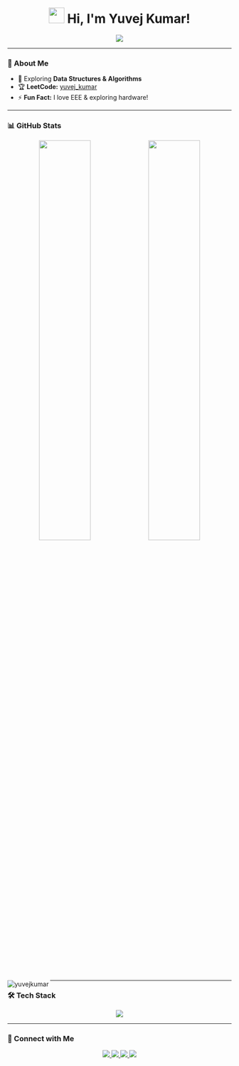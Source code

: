 <h1 align="center">
  <img src="https://media.giphy.com/media/hvRJCLFzcasrR4ia7z/giphy.gif" width="35"> Hi, I'm Yuvej Kumar!
</h1>

<p align="center">
  <img src="https://readme-typing-svg.herokuapp.com?font=Fira+Code&weight=600&size=22&pause=1000&color=36BCF7&center=true&vCenter=true&width=500&lines=2nd+year+CSE+Student;Always+Learning+New+Things!">
</p>

---

### 🚀 About Me
- 🌱 Exploring **Data Structures & Algorithms**  
- 🏆 **LeetCode:** [yuvej_kumar](https://leetcode.com/yuvej_kumar/)  
- ⚡ **Fun Fact:** I love EEE & exploring hardware!  

---

### 📊 GitHub Stats  
<p align="center">
  <img width="48%" src="https://github-readme-stats.vercel.app/api?username=yuvej-kumar&show_icons=true&theme=radical" />
  <img width="48%" src="https://github-readme-streak-stats.herokuapp.com/?user=yuvej-kumar&theme=radical" />
</p>

<p>
  <img align="left" src="https://github-readme-stats.vercel.app/api/top-langs?username=yuvejkumar&show_icons=true&locale=en&layout=compact" alt="yuvejkumar" />
</p>

---

  ### 🛠️ Tech Stack  
<p align="center">
  <img src="https://skillicons.dev/icons?i=python,java,html,vscode,arduino" />
</p>

---

### 🔗 Connect with Me  
<p align="center">
  <a href="https://leetcode.com/yuvej_kumar/">
    <img src="https://img.shields.io/badge/LeetCode-FFA116?style=flat&logo=leetcode" />
  </a>
  <a href="https://github.com/yuvejkumar">
    <img src="https://img.shields.io/badge/GitHub-181717?style=flat&logo=github" />
  </a>
  <a href="https://www.youtube.com/@yuvejkumar">
    <img src="https://img.shields.io/badge/YouTube-FF0000?style=flat&logo=youtube" />
  </a>
  <a href="https://www.linkedin.com/in/yuvejkumar/">
    <img src="https://img.shields.io/badge/LinkedIn-0A66C2?style=flat&logo=linkedin" />
  </a>
</p>

